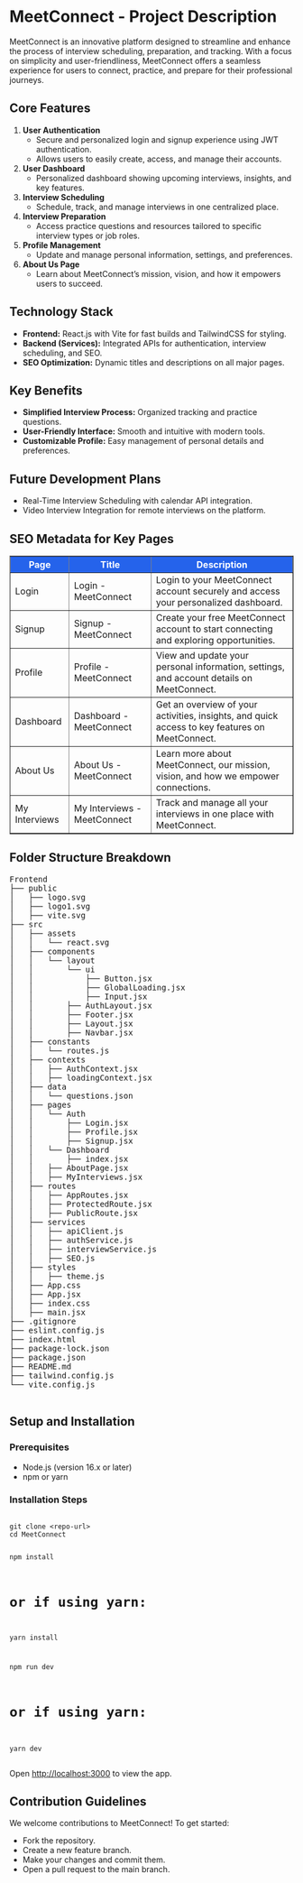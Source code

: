 <!DOCTYPE html>
<html lang="en">
<head>
  <meta charset="UTF-8" />
  <meta name="viewport" content="width=device-width, initial-scale=1" />
</head>
<body>
  <h1>MeetConnect - Project Description</h1>

  <p>
    MeetConnect is an innovative platform designed to streamline and enhance the process of interview scheduling,
    preparation, and tracking. With a focus on simplicity and user-friendliness, MeetConnect offers a seamless
    experience for users to connect, practice, and prepare for their professional journeys.
  </p>

  <h2>Core Features</h2>
  <ol>
    <li>
      <strong>User Authentication</strong>
      <ul>
        <li>Secure and personalized login and signup experience using JWT authentication.</li>
        <li>Allows users to easily create, access, and manage their accounts.</li>
      </ul>
    </li>
    <li>
      <strong>User Dashboard</strong>
      <ul>
        <li>Personalized dashboard showing upcoming interviews, insights, and key features.</li>
      </ul>
    </li>
    <li>
      <strong>Interview Scheduling</strong>
      <ul>
        <li>Schedule, track, and manage interviews in one centralized place.</li>
      </ul>
    </li>
    <li>
      <strong>Interview Preparation</strong>
      <ul>
        <li>Access practice questions and resources tailored to specific interview types or job roles.</li>
      </ul>
    </li>
    <li>
      <strong>Profile Management</strong>
      <ul>
        <li>Update and manage personal information, settings, and preferences.</li>
      </ul>
    </li>
    <li>
      <strong>About Us Page</strong>
      <ul>
        <li>Learn about MeetConnect’s mission, vision, and how it empowers users to succeed.</li>
      </ul>
    </li>
  </ol>

  <h2>Technology Stack</h2>
  <ul>
    <li><strong>Frontend:</strong> React.js with Vite for fast builds and TailwindCSS for styling.</li>
    <li><strong>Backend (Services):</strong> Integrated APIs for authentication, interview scheduling, and SEO.</li>
    <li><strong>SEO Optimization:</strong> Dynamic titles and descriptions on all major pages.</li>
  </ul>

  <h2>Key Benefits</h2>
  <ul>
    <li><strong>Simplified Interview Process:</strong> Organized tracking and practice questions.</li>
    <li><strong>User-Friendly Interface:</strong> Smooth and intuitive with modern tools.</li>
    <li><strong>Customizable Profile:</strong> Easy management of personal details and preferences.</li>
  </ul>

  <h2>Future Development Plans</h2>
  <ul>
    <li>Real-Time Interview Scheduling with calendar API integration.</li>
    <li>Video Interview Integration for remote interviews on the platform.</li>
  </ul>

  <h2>SEO Metadata for Key Pages</h2>
  <table border="1" cellpadding="8" cellspacing="0" style="border-collapse: collapse; width: 100%;">
    <thead>
      <tr style="background-color: #2563eb; color: white;">
        <th>Page</th>
        <th>Title</th>
        <th>Description</th>
      </tr>
    </thead>
    <tbody>
      <tr>
        <td>Login</td>
        <td>Login - MeetConnect</td>
        <td>Login to your MeetConnect account securely and access your personalized dashboard.</td>
      </tr>
      <tr>
        <td>Signup</td>
        <td>Signup - MeetConnect</td>
        <td>Create your free MeetConnect account to start connecting and exploring opportunities.</td>
      </tr>
      <tr>
        <td>Profile</td>
        <td>Profile - MeetConnect</td>
        <td>View and update your personal information, settings, and account details on MeetConnect.</td>
      </tr>
      <tr>
        <td>Dashboard</td>
        <td>Dashboard - MeetConnect</td>
        <td>Get an overview of your activities, insights, and quick access to key features on MeetConnect.</td>
      </tr>
      <tr>
        <td>About Us</td>
        <td>About Us - MeetConnect</td>
        <td>Learn more about MeetConnect, our mission, vision, and how we empower connections.</td>
      </tr>
      <tr>
        <td>My Interviews</td>
        <td>My Interviews - MeetConnect</td>
        <td>Track and manage all your interviews in one place with MeetConnect.</td>
      </tr>
    </tbody>
  </table>

  <h2>Folder Structure Breakdown</h2>
  <pre>
Frontend
├── public
│   ├── logo.svg
│   ├── logo1.svg
│   ├── vite.svg
├── src
│   ├── assets
│   │   └── react.svg
│   ├── components
│   │   └── layout
│   │       └── ui
│   │           ├── Button.jsx
│   │           ├── GlobalLoading.jsx
│   │           ├── Input.jsx
│   │       ├── AuthLayout.jsx
│   │       ├── Footer.jsx
│   │       ├── Layout.jsx
│   │       ├── Navbar.jsx
│   ├── constants
│   │   └── routes.js
│   ├── contexts
│   │   ├── AuthContext.jsx
│   │   ├── loadingContext.jsx
│   ├── data
│   │   └── questions.json
│   ├── pages
│   │   └── Auth
│   │       ├── Login.jsx
│   │       ├── Profile.jsx
│   │       ├── Signup.jsx
│   │   └── Dashboard
│   │       ├── index.jsx
│   │   ├── AboutPage.jsx
│   │   ├── MyInterviews.jsx
│   ├── routes
│   │   ├── AppRoutes.jsx
│   │   ├── ProtectedRoute.jsx
│   │   ├── PublicRoute.jsx
│   ├── services
│   │   ├── apiClient.js
│   │   ├── authService.js
│   │   ├── interviewService.js
│   │   ├── SEO.js
│   ├── styles
│   │   ├── theme.js
│   ├── App.css
│   ├── App.jsx
│   ├── index.css
│   ├── main.jsx
├── .gitignore
├── eslint.config.js
├── index.html
├── package-lock.json
├── package.json
├── README.md
├── tailwind.config.js
└── vite.config.js
  </pre>

  <h2>Setup and Installation</h2>

  <h3>Prerequisites</h3>
  <ul>
    <li>Node.js (version 16.x or later)</li>
    <li>npm or yarn</li>
  </ul>

  <h3>Installation Steps</h3>
  <pre><code>
git clone &lt;repo-url&gt;
cd MeetConnect

npm install
# or if using yarn:
yarn install

npm run dev
# or if using yarn:
yarn dev
  </code></pre>

  <p>Open <a href="http://localhost:3000" target="_blank" rel="noopener noreferrer">http://localhost:3000</a> to view the app.</p>

  <h2>Contribution Guidelines</h2>
  <p>We welcome contributions to MeetConnect! To get started:</p>
  <ul>
    <li>Fork the repository.</li>
    <li>Create a new feature branch.</li>
    <li>Make your changes and commit them.</li>
    <li>Open a pull request to the main branch.</li>
  </ul>
</body>
</html>
